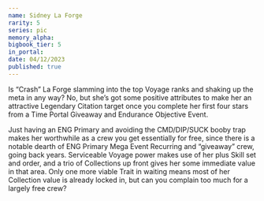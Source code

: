 ```yaml
---
name: Sidney La Forge
rarity: 5
series: pic
memory_alpha:
bigbook_tier: 5
in_portal:
date: 04/12/2023
published: true
---
```


Is “Crash” La Forge slamming into the top Voyage ranks and shaking up the meta in any way? No, but she’s got some positive attributes to make her an attractive Legendary Citation target once you complete her first four stars from a Time Portal Giveaway and Endurance Objective Event.

Just having an ENG Primary and avoiding the CMD/DIP/SUCK booby trap makes her worthwhile as a crew you get essentially for free, since there is a notable dearth of ENG Primary Mega Event Recurring and “giveaway” crew, going back years. Serviceable Voyage power makes use of her plus Skill set and order, and a trio of Collections up front gives her some immediate value in that area. Only one more viable Trait in waiting means most of her Collection value is already locked in, but can you complain too much for a largely free crew?

